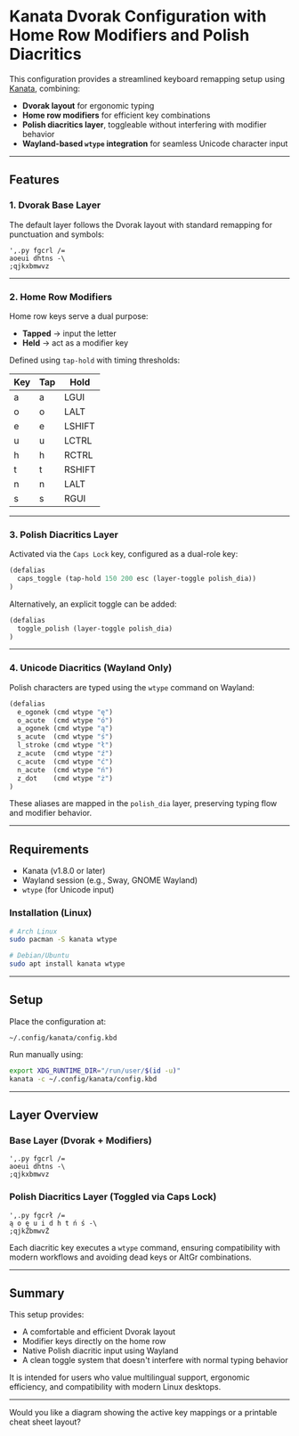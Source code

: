 # Kanata Dvorak Configuration with Home Row Modifiers and Polish Diacritics

This configuration provides a streamlined keyboard remapping setup using [Kanata](https://github.com/jtroo/kanata), combining:

* **Dvorak layout** for ergonomic typing
* **Home row modifiers** for efficient key combinations
* **Polish diacritics layer**, toggleable without interfering with modifier behavior
* **Wayland-based `wtype` integration** for seamless Unicode character input

---

## Features

### 1. Dvorak Base Layer

The default layer follows the Dvorak layout with standard remapping for punctuation and symbols:

```
',.py fgcrl /=
aoeui dhtns -\
;qjkxbmwvz
```

---

### 2. Home Row Modifiers

Home row keys serve a dual purpose:

* **Tapped** → input the letter
* **Held** → act as a modifier key

Defined using `tap-hold` with timing thresholds:

| Key | Tap | Hold   |
| --- | --- | ------ |
| a   | a   | LGUI   |
| o   | o   | LALT   |
| e   | e   | LSHIFT |
| u   | u   | LCTRL  |
| h   | h   | RCTRL  |
| t   | t   | RSHIFT |
| n   | n   | LALT   |
| s   | s   | RGUI   |

---

### 3. Polish Diacritics Layer

Activated via the `Caps Lock` key, configured as a dual-role key:

```lisp
(defalias
  caps_toggle (tap-hold 150 200 esc (layer-toggle polish_dia))
)
```

Alternatively, an explicit toggle can be added:

```lisp
(defalias
  toggle_polish (layer-toggle polish_dia)
)
```

---

### 4. Unicode Diacritics (Wayland Only)

Polish characters are typed using the `wtype` command on Wayland:

```lisp
(defalias
  e_ogonek (cmd wtype "ę")
  o_acute  (cmd wtype "ó")
  a_ogonek (cmd wtype "ą")
  s_acute  (cmd wtype "ś")
  l_stroke (cmd wtype "ł")
  z_acute  (cmd wtype "ź")
  c_acute  (cmd wtype "ć")
  n_acute  (cmd wtype "ń")
  z_dot    (cmd wtype "ż")
)
```

These aliases are mapped in the `polish_dia` layer, preserving typing flow and modifier behavior.

---

## Requirements

* Kanata (v1.8.0 or later)
* Wayland session (e.g., Sway, GNOME Wayland)
* `wtype` (for Unicode input)

### Installation (Linux)

```bash
# Arch Linux
sudo pacman -S kanata wtype

# Debian/Ubuntu
sudo apt install kanata wtype
```

---

## Setup

Place the configuration at:

```
~/.config/kanata/config.kbd
```

Run manually using:

```bash
export XDG_RUNTIME_DIR="/run/user/$(id -u)"
kanata -c ~/.config/kanata/config.kbd
```

---

## Layer Overview

### Base Layer (Dvorak + Modifiers)

```
',.py fgcrl /=
aoeui dhtns -\
;qjkxbmwvz
```

### Polish Diacritics Layer (Toggled via Caps Lock)

```
',.py fgcrł /=
ą o ę u i d h t ń ś -\
;qjkŹbmwvŻ
```

Each diacritic key executes a `wtype` command, ensuring compatibility with modern workflows and avoiding dead keys or AltGr combinations.

---

## Summary

This setup provides:

* A comfortable and efficient Dvorak layout
* Modifier keys directly on the home row
* Native Polish diacritic input using Wayland
* A clean toggle system that doesn't interfere with normal typing behavior

It is intended for users who value multilingual support, ergonomic efficiency, and compatibility with modern Linux desktops.

---

Would you like a diagram showing the active key mappings or a printable cheat sheet layout?

